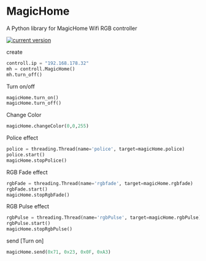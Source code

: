 # MagicHome
A Python library for MagicHome Wifi RGB controller

[![current version](https://img.shields.io/badge/current%20version-1.0.0-green.svg)](https://github.com/marcelbohland/MagicHome/releases/tag/1.0.0)

create
````python
controll.ip = "192.168.178.32"
mh = controll.MagicHome()
mh.turn_off()
````

Turn on/off
````python
magicHome.turn_on()
magicHome.turn_off()
````

Change Color
````python
magicHome.changeColor(0,0,255)
````
Police effect
````python
police = threading.Thread(name='police', target=magicHome.police)
police.start()
magicHome.stopPolice()
````
RGB Fade effect
````python
rgbFade = threading.Thread(name='rgbfade', target=magicHome.rgbfade)
rgbFade.start()
magicHome.stopRgbFade()
````
RGB Pulse effect
````python
rgbPulse = threading.Thread(name='rgbPulse', target=magicHome.rgbPulse)
rgbPulse.start()
magicHome.stopRgbPulse()
````

send [Turn on]
````python
magicHome.send(0x71, 0x23, 0x0F, 0xA3)
````
